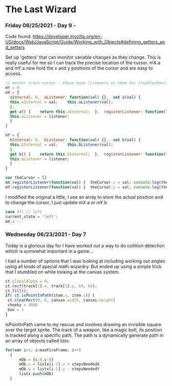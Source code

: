# The Last Wizard

### Friday 06/25/2021 - Day 9 - 

Code found: https://developer.mozilla.org/en-US/docs/Web/JavaScript/Guide/Working_with_Objects#defining_getters_and_setters

Set up 'getters' that can monitor variable changes as they change. This is really useful for me so I can track the precise location of the cursor. mX.a and mY.a now hold the x and y positions of the cursor and are easy to access.

```javascript
// master track cursor - these have listeners on them for troubleshooting
mY = 0
mX = {
  aInternal: 0,  aListener: function(val) {},  set a(val) {    
  this.aInternal = val;    this.aListener(val);  
  },
  get a() {    return this.aInternal;  },  registerListener: function(listener) {
  this.aListener = listener;  
  }
}

mY = {
  bInternal: 0,  bListener: function(val) {},  set b(val) {
  this.bInternal = val;    this.bListener(val);  
  },
  get b() {    return this.bInternal;  },  registerListener: function(listener) {
  this.bListener = listener;  
  }
}

var theCursor = []
mX.registerListener(function(val) {  theCursor.x = val; console.log(theCursor)});
mY.registerListener(function(val) {  theCursor.y = val; console.log(theCursor)});
```

I modified the original a little, I use an array to store the actual position and to change the cursor, I just update mX.a or mY.b

```javascript
case 37: // left
current_state = 'left';
mX.a --
```

### Wednesday 06/23/2021 - Day 7

Today is a glorious day for I have worked out a way to do collition detection which is somewhat important in a game... 

I had a number of options that I was looking at including working out angles using all kinds of special math wizardry. But ended up using a simple trick that I stumbled on while looking at the canvas system.

```javascript
ct.globalAlpha = 0;
ct.rect(track[1].x, track[1].y, 64, 64);
ct.fill();
if( ct.isPointInPath(item.x, item.y)) {
 ct.clearRect(0, 0, canvas.width, canvas.height)
 cheeky = 4000
 boo = 1
}
```
isPointInPath came to my rescue and involves drawing an invisible square over the target sprite. The track of a weapon, like a magic bolt, its position is tracked along a specific path. The path is a dynamically generate path in an array of objects called listx.

```javascript
for(var i=1; i<maxFireFrame; i++)
  {
      mOb = {x:0,y:0}
      mOb.x = listx[i-1].x + stepsNeededX
      mOb.y = listx[i-1].y - stepsNeededY
      listx.push(mOb)
  }
```


